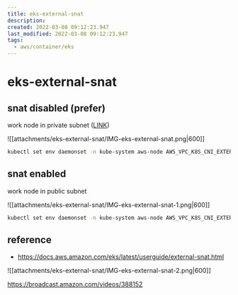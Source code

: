 ```yaml
---
title: eks-external-snat
description: 
created: 2022-03-08 09:12:23.947
last_modified: 2022-03-08 09:12:23.947
tags:
  - aws/container/eks
---
```


# eks-external-snat

## snat disabled (prefer)
work node in private subnet ([LINK](https://aws.github.io/aws-eks-best-practices/reliability/docs/networkmanagement/#snat))

![[attachments/eks-external-snat/IMG-eks-external-snat.png|600]]
```sh
kubectl set env daemonset -n kube-system aws-node AWS_VPC_K8S_CNI_EXTERNALSNAT=true
```

## snat enabled 
work node in public subnet

![[attachments/eks-external-snat/IMG-eks-external-snat-1.png|600]]
```sh
kubectl set env daemonset -n kube-system aws-node AWS_VPC_K8S_CNI_EXTERNALSNAT=false
```



## reference
- https://docs.aws.amazon.com/eks/latest/userguide/external-snat.html

![[attachments/eks-external-snat/IMG-eks-external-snat-2.png|600]]

https://broadcast.amazon.com/videos/388152



